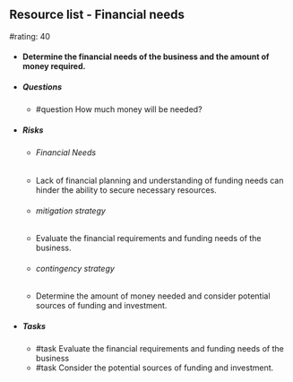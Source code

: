 ## Resource list - Financial needs
#rating: 40
- #### Determine the financial needs of the business and the amount of money required.
- ##### Questions
  - #question How much money will be needed?
- ##### Risks

  - ###### Financial Needs
  - Lack of financial planning and understanding of funding needs can hinder the ability to secure necessary resources.
  - ###### mitigation strategy
  - Evaluate the financial requirements and funding needs of the business.
  - ###### contingency strategy
  - Determine the amount of money needed and consider potential sources of funding and investment.
- ##### Tasks
  - #task Evaluate the financial requirements and funding needs of the business
  - #task  Consider the potential sources of funding and investment.



